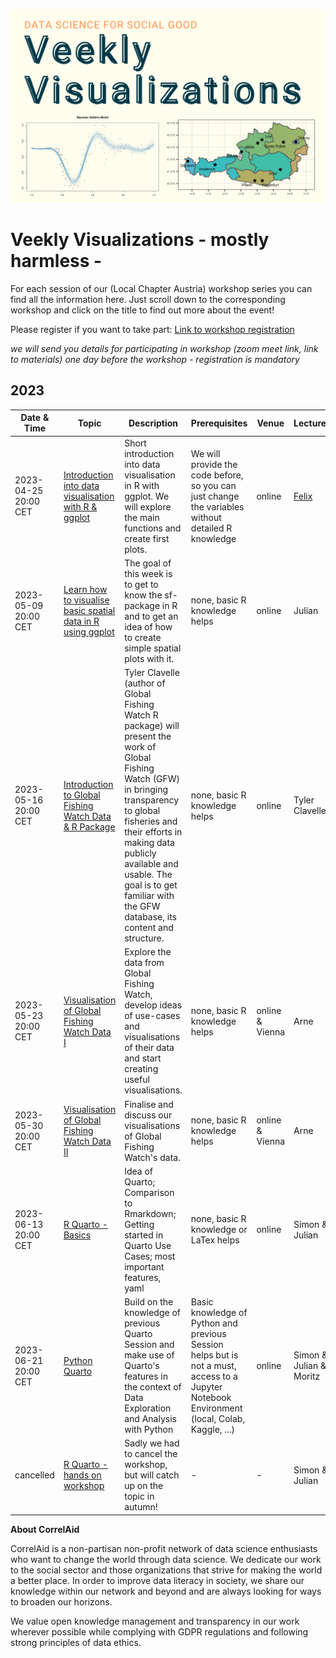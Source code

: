 

![header_long](static/header_long.png)

# Veekly Visualizations - mostly harmless -

For each session of our (Local Chapter Austria)  workshop series you can find all the information here. Just scroll down to the corresponding workshop and click on the title to find out more about the event!

Please register if you want to take part: [Link to workshop registration](https://forms.gle/YqB4mbbze7CawFdL6)

*we will send you details for participating in workshop (zoom meet link, link to materials) one day before the workshop - registration is mandatory*

## 2023
| Date & Time | Topic | Description | Prerequisites | Venue | Lecturer |
| -- | -- | -- | -- | -- | -- |
| 2023-04-25 20:00 CET | [Introduction into data visualisation with R & ggplot](materials/2023-04-25_ggplot2_basics ) | Short introduction into data visualisation in R with ggplot. We will explore the main functions and create first plots. | We will provide the code before, so you can just change the variables without detailed R knowledge | online | [Felix](https://polsci.social/@fewohlgemuth) |
| 2023-05-09 20:00 CET | [Learn how to visualise basic spatial data in R using ggplot](materials/2023-05-09_ggplot2_spatial ) | The goal of this week is to get to know the sf-package in R and to get an idea of how to create simple spatial plots with it. | none, basic R knowledge helps | online | Julian |
| 2023-05-16 20:00 CET | [Introduction to Global Fishing Watch Data & R Package](materials/2023-05-16_intro_GFW ) | Tyler Clavelle (author of Global Fishing Watch R package) will present the work of Global Fishing Watch (GFW) in bringing transparency to global fisheries and their efforts in making data publicly available and usable. The goal is to get familiar with the GFW database, its content and structure.| none, basic R knowledge helps  | online | Tyler Clavelle |
| 2023-05-23 20:00 CET | [Visualisation of Global Fishing Watch Data I](materials/2023-05-23_GFW_visualisation_development ) | Explore the data from Global Fishing Watch, develop ideas of use-cases and visualisations of their data and start creating useful visualisations. | none, basic R knowledge helps  | online & Vienna | Arne |
| 2023-05-30 20:00 CET | [Visualisation of Global Fishing Watch Data II](materials/2023-05-30_GFW_visualisation_presentation ) | Finalise and discuss our visualisations of Global Fishing Watch's data. | none, basic R knowledge helps | online & Vienna | Arne |
| 2023-06-13 20:00 CET | [R Quarto - Basics](materials/2023-06-13_Quarto_basics ) | Idea of Quarto; Comparison to Rmarkdown; Getting started in Quarto Use Cases; most important features, yaml | none, basic R knowledge or LaTex helps | online | Simon & Julian |
| 2023-06-21 20:00 CET | [Python Quarto](materials/2023-06-20_Quarto_Python) | Build on the knowledge of previous Quarto Session and make use of Quarto's features in the context of Data Exploration and Analysis with Python | Basic knowledge of Python and previous Session helps but is not a must, access to a Jupyter Notebook Environment (local, Colab, Kaggle, ...) | online | Simon & Julian & Moritz |
| cancelled | [R Quarto - hands on workshop](materials/2023-07-04_Quarto_workshop ) | Sadly we had to cancel the workshop, but will catch up on the topic in autumn!  | - | - | Simon & Julian |


**About CorrelAid**  

CorrelAid is a non-partisan non-profit network of data science enthusiasts who want to change the world through data science. We dedicate our work to the social sector and those organizations that strive for making the world a better place. In order to improve data literacy in society, we share our knowledge within our network and beyond and are always looking for ways to broaden our horizons.

We value open knowledge management and transparency in our work wherever possible while complying with GDPR regulations and following strong principles of data ethics.
